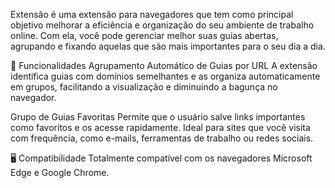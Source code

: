Extensão é uma extensão para navegadores que tem como principal objetivo melhorar a eficiência e organização do seu ambiente de trabalho online. Com ela, você pode gerenciar melhor suas guias abertas, agrupando e fixando aquelas que são mais importantes para o seu dia a dia.

🎯 Funcionalidades
Agrupamento Automático de Guias por URL
A extensão identifica guias com domínios semelhantes e as organiza automaticamente em grupos, facilitando a visualização e diminuindo a bagunça no navegador.

Grupo de Guias Favoritas
Permite que o usuário salve links importantes como favoritos e os acesse rapidamente. Ideal para sites que você visita com frequência, como e-mails, ferramentas de trabalho ou redes sociais.

🖥️ Compatibilidade
Totalmente compatível com os navegadores Microsoft Edge e Google Chrome.
